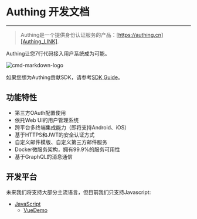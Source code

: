 # Authing 开发文档

----------

> Authing是一个提供身份认证服务的产品：[https://authing.cn][Authing_LINK].

Authing让您7行代码接入用户系统成为可能。

![cmd-markdown-logo](https//usercontents.authing.cn/vue-demo.png)

如果您想为Authing贡献SDK，请参考[SDK Guide](https://docs.authing.cn/#/sdk/sdk)。

## 功能特性

 - 第三方OAuth配置使用
 - 依托Web UI的用户管理系统
 - 跨平台多终端集成能力（即将支持Android、iOS）
 - 基于HTTPS和JWT的安全认证方式
 - 自定义邮件模版、自定义第三方邮件服务
 - Docker微服务架构，拥有99.9%的服务可用性
 - 基于GraphQL的消息通信

## 开发平台

未来我们将支持大部分主流语言，但目前我们只支持Javascript:

 - [JavaScript][JavaScript_LINK]
   - [VueDemo](http://sample.authing.cn)

  [JavaScript_LINK]: https://docs.authing.cn/#/quick_start/javascript
  [PHP_LINK]: /quick_start/php
  [Java_LINK]: /quick_start/java
  [Python_LINK]: /quick_start/python
  [Authing_LINK]: https://authing.cn
